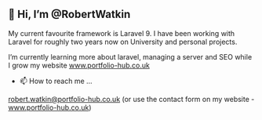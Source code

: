 ## 👋 Hi, I’m @RobertWatkin

My current favourite framework is Laravel 9. I have been working with Laravel for roughly two years now on University and personal projects.

I’m currently learning more about laravel, managing a server and SEO while I grow my website www.portfolio-hub.co.uk

- 📫 How to reach me ...

robert.watkin@portfolio-hub.co.uk
(or use the contact form on my website - www.portfolio-hub.co.uk)



